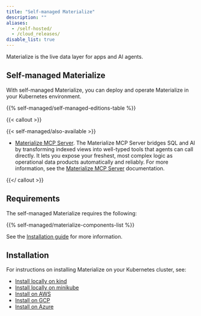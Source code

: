 ```yaml
---
title: "Self-managed Materialize"
description: ""
aliases:
  - /self-hosted/
  - /cloud_releases/
disable_list: true
---
```


Materialize is the live data layer for apps and AI agents.

## Self-managed Materialize

With self-managed Materialize, you can deploy and operate Materialize in your
Kubernetes environment.

{{% self-managed/self-managed-editions-table %}}

{{< callout >}}

{{< self-managed/also-available >}}

- [Materialize MCP Server](https://materialize.com/blog/materialize-turns-views-into-tools-for-agents/).
  The Materialize MCP Server bridges SQL and AI by transforming indexed views into well-typed tools
  that agents can call directly. It lets you expose your freshest, most complex logic as operational
  data products automatically and reliably. For more information, see the
  [Materialize MCP Server](/integrations/llm/) documentation.

{{</ callout >}}

## Requirements

The self-managed Materialize requires the following:

{{% self-managed/materialize-components-list %}}

See the [Installation guide](/installation/) for more information.

## Installation

For instructions on installing Materialize on your Kubernetes cluster, see:

- [Install locally on kind](/installation/install-on-local-kind/)
- [Install locally on
  minikube](/installation/install-on-local-minikube/)
- [Install on AWS](/installation/install-on-aws/)
- [Install on GCP](/installation/install-on-gcp/)
- [Install on Azure](/installation/install-on-azure/)
